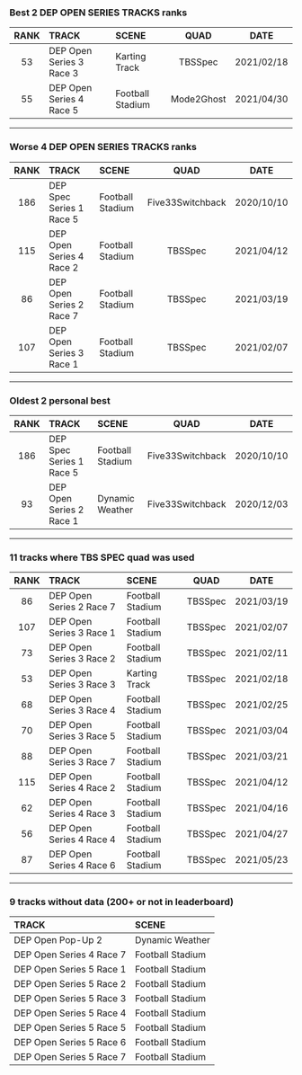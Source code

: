 ### Best 2 DEP OPEN SERIES TRACKS ranks
|RANK|TRACK|SCENE|QUAD|DATE|
|:---:|:---|:---|:---:|:---:|
|53|DEP Open Series 3 Race 3|Karting Track|TBSSpec|2021/02/18|
|55|DEP Open Series 4 Race 5|Football Stadium|Mode2Ghost|2021/04/30|
---
### Worse 4 DEP OPEN SERIES TRACKS ranks
|RANK|TRACK|SCENE|QUAD|DATE|
|:---:|:---|:---|:---:|:---:|
|186|DEP Spec Series 1 Race 5|Football Stadium|Five33Switchback|2020/10/10|
|115|DEP Open Series 4 Race 2|Football Stadium|TBSSpec|2021/04/12|
|86|DEP Open Series 2 Race 7|Football Stadium|TBSSpec|2021/03/19|
|107|DEP Open Series 3 Race 1|Football Stadium|TBSSpec|2021/02/07|
---
### Oldest 2 personal best
|RANK|TRACK|SCENE|QUAD|DATE|
|:---:|:---|:---|:---:|:---:|
|186|DEP Spec Series 1 Race 5|Football Stadium|Five33Switchback|2020/10/10|
|93|DEP Open Series 2 Race 1|Dynamic Weather|Five33Switchback|2020/12/03|
---
### 11 tracks where TBS SPEC quad was used
|RANK|TRACK|SCENE|QUAD|DATE|
|:---:|:---|:---|:---:|:---:|
|86|DEP Open Series 2 Race 7|Football Stadium|TBSSpec|2021/03/19|
|107|DEP Open Series 3 Race 1|Football Stadium|TBSSpec|2021/02/07|
|73|DEP Open Series 3 Race 2|Football Stadium|TBSSpec|2021/02/11|
|53|DEP Open Series 3 Race 3|Karting Track|TBSSpec|2021/02/18|
|68|DEP Open Series 3 Race 4|Football Stadium|TBSSpec|2021/02/25|
|70|DEP Open Series 3 Race 5|Football Stadium|TBSSpec|2021/03/04|
|88|DEP Open Series 3 Race 7|Football Stadium|TBSSpec|2021/03/21|
|115|DEP Open Series 4 Race 2|Football Stadium|TBSSpec|2021/04/12|
|62|DEP Open Series 4 Race 3|Football Stadium|TBSSpec|2021/04/16|
|56|DEP Open Series 4 Race 4|Football Stadium|TBSSpec|2021/04/27|
|87|DEP Open Series 4 Race 6|Football Stadium|TBSSpec|2021/05/23|
---
### 9 tracks without data (200+ or not in leaderboard)
|TRACK|SCENE|
|:---|:---|
|DEP Open Pop-Up 2|Dynamic Weather|
|DEP Open Series 4 Race 7|Football Stadium|
|DEP Open Series 5 Race 1|Football Stadium|
|DEP Open Series 5 Race 2|Football Stadium|
|DEP Open Series 5 Race 3|Football Stadium|
|DEP Open Series 5 Race 4|Football Stadium|
|DEP Open Series 5 Race 5|Football Stadium|
|DEP Open Series 5 Race 6|Football Stadium|
|DEP Open Series 5 Race 7|Football Stadium|

